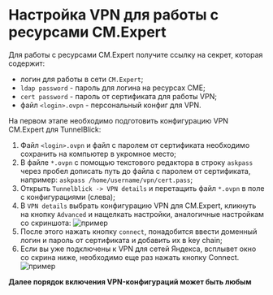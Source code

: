 # Настройка VPN для работы с ресурсами CM.Expert

Для работы с ресурсами CM.Expert получите ссылку на секрет, которая содержит:
* логин для работы в сети `CM.Expert`;
* `ldap password` - пароль для логина на ресурсах CME;
* `cert password` - пароль от сертификата для работы VPN;
* файл `<login>.ovpn` - персональный конфиг для VPN.

На первом этапе необходимо подготовить конфигурацию VPN CM.Expert для TunnelBlick:
1) Файл `<login>.ovpn` и файл с паролем от сертификата необходимо сохранить на компьютер в укромное место;
2) В файле `*.ovpn` с помощью текстового редактора в строку `askpass` через пробел дописать путь до файла с паролем от сертификата, например: `askpass /home/username/vpn/cert.pass`;
3) Открыть `Tunnelblick -> VPN details` и перетащить файл `*.ovpn` в поле с конфигурациями (слева);
4) В `VPN details` выбрать конфигурацию VPN для CM.Expert, кликнуть на кнопку `Advanced` и нащелкать настройки, аналогичные настройкам со скриншота:
    ![пример](images/cme-vpn-settings.png)
5) После этого нажать кнопку `connect`, понадобится ввести доменный логин и пароль от сертификата и добавить их в key chain;
6) Если вы уже подключены к VPN для сетей Яндекса, всплывет окно со скрина ниже, необходимо еще раз нажать кнопку Connect.
    ![пример](images/vpn-multiple-connections.png)

**Далее порядок включения VPN-конфигураций может быть любым**
